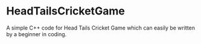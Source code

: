 # HeadTailsCricketGame
A simple C++ code for Head Tails Cricket Game which can easily be written by a beginner in coding.
